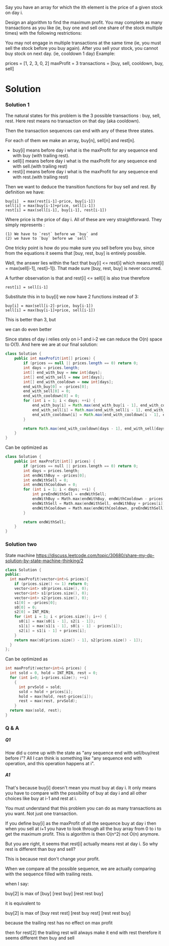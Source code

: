 Say you have an array for which the ith element is the price of a given stock on day i.

Design an algorithm to find the maximum profit. You may complete as many transactions as you like (ie, buy one and sell one share of the stock multiple times) with the following restrictions:

You may not engage in multiple transactions at the same time (ie, you must sell the stock before you buy again).
After you sell your stock, you cannot buy stock on next day. (ie, cooldown 1 day)
Example:

prices = [1, 2, 3, 0, 2]
maxProfit = 3
transactions = [buy, sell, cooldown, buy, sell]

# Solution


### Solution 1

The natural states for this problem is the 3 possible transactions : buy, sell, rest. Here rest means no transaction on that day (aka cooldown).

Then the transaction sequences can end with any of these three states.

For each of them we make an array, buy[n], sell[n] and rest[n].
  
* buy[i] means before day i what is the maxProfit for any sequence end with buy (with trailing rest).
* sell[i] means before day i what is the maxProfit for any sequence end with sell.(with trailing rest)
* rest[i] means before day i what is the maxProfit for any sequence end with rest.(with trailing rest)

Then we want to deduce the transition functions for buy sell and rest. By definition we have:

```
buy[i]  = max(rest[i-1]-price, buy[i-1]) 
sell[i] = max(buy[i-1]+price, sell[i-1])
rest[i] = max(sell[i-1], buy[i-1], rest[i-1])
```

Where price is the price of day i. All of these are very straightforward. They simply represents :

```
(1) We have to `rest` before we `buy` and 
(2) we have to `buy` before we `sell`
```

One tricky point is how do you make sure you sell before you buy, since from the equations it seems that [buy, rest, buy] is entirely possible.

Well, the answer lies within the fact that buy[i] <= rest[i] which means rest[i] = max(sell[i-1], rest[i-1]). That made sure [buy, rest, buy] is never occurred.

A further observation is that and rest[i] <= sell[i] is also true therefore

```
rest[i] = sell[i-1]
```

Substitute this in to buy[i] we now have 2 functions instead of 3:

```
buy[i] = max(sell[i-2]-price, buy[i-1])
sell[i] = max(buy[i-1]+price, sell[i-1])
```

This is better than 3, but

we can do even better

Since states of day i relies only on i-1 and i-2 we can reduce the O(n) space to O(1). And here we are at our final solution:

```java
class Solution {
    public int maxProfit(int[] prices) {
        if (prices == null || prices.length == 0) return 0;
        int days = prices.length;
        int[] end_with_buy = new int[days];
        int[] end_with_sell = new int[days];
        int[] end_with_cooldown = new int[days];
        end_with_buy[0] = -prices[0];
        end_with_sell[0] = 0;
        end_with_cooldown[0] = 0;
        for (int i = 1; i < days; ++i) {
            end_with_buy[i] = Math.max(end_with_buy[i - 1], end_with_cooldown[i - 1] - prices[i]);
            end_with_sell[i] = Math.max(end_with_sell[i - 1], end_with_buy[i - 1] + prices[i]);
            end_with_cooldown[i] = Math.max(end_with_cooldown[i - 1], end_with_sell[i - 1]);
        }

        return Math.max(end_with_cooldown[days - 1], end_with_sell[days - 1]);
    }
}
```

Can be optimized as

```cpp
class Solution {
    public int maxProfit(int[] prices) {
        if (prices == null || prices.length == 0) return 0;
        int days = prices.length;
        int endWithBuy = -prices[0];
        int endWithSell = 0;
        int endWithCooldown = 0;
        for (int i = 1; i < days; ++i) {
            int preEndWithSell = endWithSell;
            endWithBuy = Math.max(endWithBuy, endWithCooldown - prices[i]);
            endWithSell = Math.max(endWithSell, endWithBuy + prices[i]);
            endWithCooldown = Math.max(endWithCooldown, preEndWithSell);
        }

        return endWithSell;
    }
}
```

### Solution two 
State machine
https://discuss.leetcode.com/topic/30680/share-my-dp-solution-by-state-machine-thinking/2

```cpp
class Solution {
public:
  int maxProfit(vector<int>& prices){
    if (prices.size() <= 1) return 0;
    vector<int> s0(prices.size(), 0);
    vector<int> s1(prices.size(), 0);
    vector<int> s2(prices.size(), 0);
    s1[0] = -prices[0];
    s0[0] = 0;
    s2[0] = INT_MIN;
    for (int i = 1; i < prices.size(); i++) {
      s0[i] = max(s0[i - 1], s2[i - 1]);
      s1[i] = max(s1[i - 1], s0[i - 1] - prices[i]);
      s2[i] = s1[i - 1] + prices[i];
    }
    return max(s0[prices.size() - 1], s2[prices.size() - 1]);
  }
};
```
Can be optimized as

```cpp
int maxProfit(vector<int>& prices) {
  int sold = 0, hold = INT_MIN, rest = 0;
  for (int i=0; i<prices.size(); ++i)
    {
      int prvSold = sold;
      sold = hold + prices[i];
      hold = max(hold, rest-prices[i]);
      rest = max(rest, prvSold);
    }
  return max(sold, rest);
}
```

### Q & A

##### Q1 
How did u come up with the state as "any sequence end with sell/buy/rest before i"? All I can think is something like
"any sequence end with operation, and this operation happens at i".

##### A1
That's because buy[i] doesn't mean you must buy at day i. It only means you have to compare with the possibility of buy at day i and all other choices like buy at i-1 and rest at i.

You must understand that this problem you can do as many transactions as you want. Not just one transaction.

If you define buy[i] as the maxProfit of all the sequence buy at day i then when you sell at i+1 you have to look through all the buy array from 0 to i to get the maximum profit. This is algorithm is then O(n^2) not O(n) anymore.

But you are right, it seems that rest[i] actually means rest at day i. So why rest is different than buy and sell?

This is because rest don't change your profit.

When we compare all the possible sequence, we are actually comparing with the sequence filled with trailing rests.

when I say:

buy[2] is max of [buy] [rest buy] [rest rest buy]

it is equivalent to

buy[2] is max of [buy rest rest] [rest buy rest] [rest rest buy]

because the trailing rest has no effect on max profit

then for rest[2] the trailing rest will always make it end with rest therefore it seems different then buy and sell
